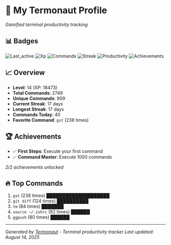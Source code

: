 # 🚀 My Termonaut Profile

*Gamified terminal productivity tracking*

## 📊 Badges

![Last_active](https://img.shields.io/badge/Last+Active-16h+ago-yellow?style=flat-square&logo=terminal&logoColor=white) ![Xp](https://img.shields.io/badge/XP-Level+14+%2818473%2F22500%29-blue?style=flat-square&logo=terminal&logoColor=white) ![Commands](https://img.shields.io/badge/Commands-2749-blue?style=flat-square&logo=terminal&logoColor=white) ![Streak](https://img.shields.io/badge/Streak-17+days-blue?style=flat-square&logo=terminal&logoColor=white) ![Productivity](https://img.shields.io/badge/Productivity-80.0%25-green?style=flat-square&logo=terminal&logoColor=white) ![Achievements](https://img.shields.io/badge/Achievements-5%2F10-blue?style=flat-square&logo=terminal&logoColor=white) 

## 📈 Overview

- **Level**: 14 (XP: 18473)
- **Total Commands**: 2749
- **Unique Commands**: 909
- **Current Streak**: 17 days
- **Longest Streak**: 17 days
- **Commands Today**: 40
- **Favorite Command**: `gst` (238 times)

## 🏆 Achievements

- ✅ **First Steps**: Execute your first command
- ✅ **Command Master**: Execute 1000 commands

*2/2 achievements unlocked*

## 🔥 Top Commands

1. `gst` (238 times) ████████████████████
2. `git diff` (124 times) ██████████
3. `tm` (84 times) ███████
4. `source ~/.zshrc` (82 times) ██████
5. `ggpush` (80 times) ██████

---

*Generated by [Termonaut](https://github.com/oiahoon/termonaut) - Terminal productivity tracker*
*Last updated: August 14, 2025*
